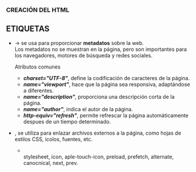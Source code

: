 ### CREACIÓN DEL HTML
## ETIQUETAS  
  * **<meta>** -> se usa para proporcionar **metadatos** sobre la web.  
Los metadatos no se muestran en la página, pero son importantes para los navegadores, motores de búsqueda y redes sociales.  

    Atributos comunes
      * ***charset="UTF-8"***, define la codificación de caracteres de la página.
      * ***name="viewport"***, hace que la página sea responsiva, adaptándose a diferentes.
      * ***name="description"***, proporciona una descripción corta de la página.
      * ***name="author"***, indica el autor de la página.
      * ***http-equiv="refresh"***, permite refrescar la página automáticamente despues de un tiempo determinado.
  

  * **<link>**, se utiliza para enlazar archivos externos a la página, como hojas de estilos CSS, icolos, fuentes, etc.
    * *<link rel="tipo-de-relación" href="URL-del-archivo">*  
stylesheet, icon, aple-touch-icon, preload, prefetch, alternate, canocnical, next, prev.  




